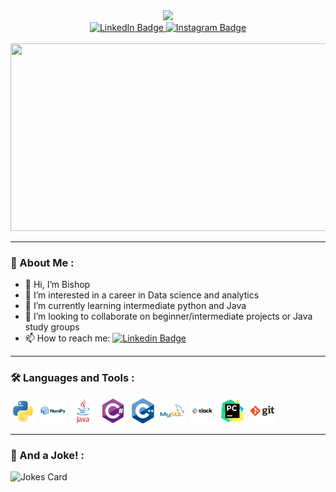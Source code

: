 <div id="header" align="center">
  <img src="https://media.giphy.com/media/c8nK7l5tMaofAWcfvs/giphy.gif" width="100"/>
</div>
<div id="badges" align="center">
  <a href="https://www.linkedin.com/in/brandon-b-jones">
    <img src="https://img.shields.io/badge/LinkedIn-blue?style=plastic&logo=appveyor=linkedin&logoColor=white" alt="LinkedIn Badge"/>
  </a>
  <a href="https://www.instagram.com/captain.spicy/">
    <img src="https://img.shields.io/badge/Instagram-critical?style=plastic&logo=appveyor=instagram&logoColor=white" alt="Instagram Badge"/>
  </a>
</div>
<div id="counter" align="center">
<img src="https://komarev.com/ghpvc/?username=captain-spicy&style=flat-square&color=blue" alt=""/>
</div>
<div align="center">
  <img src="https://64.media.tumblr.com/1d7034479c5a5bb58d7715ea507eed97/tumblr_n9zeybSCJj1qiotbqo2_r1_500.gif" width="600" height="300"/>
</div>

---

### 🌻 About Me :

- 👋 Hi, I’m Bishop
- 👀 I’m interested in a career in Data science and analytics
- 🌱 I’m currently learning intermediate python and Java
- 💞️ I’m looking to collaborate on beginner/intermediate projects or Java study groups
- 📫 How to reach me: [![Linkedin Badge](https://img.shields.io/badge/-Bishop-blue?style=flat&logo=Linkedin&logoColor=white)](https://www.linkedin.com/in/brandon-b-jones)

---

### 🛠️ Languages and Tools :

<div>
  <img src="https://github.com/devicons/devicon/blob/master/icons/python/python-original.svg" title="Python" alt="Python" width="40" height="40"/>&nbsp;
  <img src="https://github.com/devicons/devicon/blob/master/icons/numpy/numpy-original-wordmark.svg" title="Numpy" alt="Numpy" width="40" height="40"/>&nbsp;
  <img src="https://github.com/devicons/devicon/blob/master/icons/java/java-original-wordmark.svg" title="Java" alt="Java" width="40" height="40"/>&nbsp;
  <img src="https://github.com/devicons/devicon/blob/master/icons/csharp/csharp-original.svg" title="C#" alt="C#" width="40" height="40"/>&nbsp;
  <img src="https://github.com/devicons/devicon/blob/master/icons/cplusplus/cplusplus-original.svg" title="C++" alt="C++" width="40" height="40"/>&nbsp;
  <img src="https://github.com/devicons/devicon/blob/master/icons/mysql/mysql-original-wordmark.svg" title="MySQL" alt="MySQL" width="40" height="40"/>&nbsp;
  <img src="https://github.com/devicons/devicon/blob/master/icons/slack/slack-original-wordmark.svg"  title="Slack" alt="Slack" width="40" height="40"/>&nbsp;
  <img src="https://github.com/devicons/devicon/blob/master/icons/pycharm/pycharm-original.svg" title="Pycharm" alt="Pycharm" width="40" height="40"/>&nbsp;
  <img src="https://github.com/devicons/devicon/blob/master/icons/git/git-original-wordmark.svg" title="Git" **alt="Git" width="40" height="40"/>
</div>

---

### 🏃 And a Joke! :

<!-- HTML -->
<img src="https://readme-jokes.vercel.app/api" alt="Jokes Card" />
<!---
captain-spicy/captain-spicy is a ✨ special ✨ repository because its `README.md` (this file) appears on your GitHub profile.
You can click the Preview link to take a look at your changes.
--->

